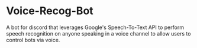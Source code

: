 # Voice-Recog-Bot

A bot for discord that leverages Google's Speech-To-Text API to perform speech recognition on anyone speaking in a voice channel to allow users to control bots via voice.
